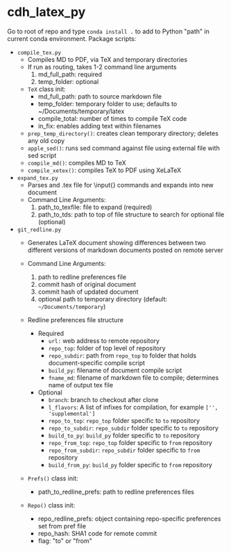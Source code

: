 # cdh_latex_py

Go to root of repo and type `conda install .` to add to Python "path" in current conda environment. Package scripts:

- `compile_tex.py`
	- Compiles MD to PDF, via TeX and temporary directories
    - If run as routing, takes 1-2 command line arguments
        1. md_full_path: required
        2. temp_folder: optional
    - `TeX` class init:
        - md_full_path: path to source markdown file
        - temp_folder: temporary folder to use;
            defaults to ~/Documents/temporary/latex
        - compile_total: number of times to compile TeX code
        - in_fix: enables adding text within filenames
    - `prep_temp_directory()`: creates clean temporary directory;
        deletes any old copy
    - `apple_sed()`: runs sed command against file using external
        file with sed script
    - `compile_md()`: compiles MD to TeX
    - `compile_xetex()`: compiles TeX to PDF using XeLaTeX
- `expand_tex.py`
	- Parses and .tex file for \\input{} commands and expands into new document
	- Command Line Arguments:
	    1. path_to_texfile: file to expand (required)
	    2. path_to_tds: path to top of file structure to search for
	        optional file (optional)
- `git_redline.py`
	- Generates LaTeX document showing differences between two different versions of markdown documents posted on remote server
	- Command Line Arguments:
		1. path to redline preferences file
		2. commit hash of original document
		3. commit hash of updated document
		4. optional path to temporary directory (default: `~/Documents/temporary`)
	- Redline preferences file structure
		- Required
			- `url:` web address to remote repository
			- `repo_top`: folder of top level of repository
			- `repo_subdir`: path from `repo_top` to folder that holds document-specific compile script
			- `build_py`: filename of document compile script
			- `fname_md`: filename of markdown file to compile; determines name of output tex file
		- Optional
			- `branch`: branch to checkout after clone
			- `l_flavors`: A list of infixes for compilation, for example `['', 'supplemental']`
			- `repo_to_top`: `repo_top` folder specific to `to` repository
			- `repo_to_subdir`: `repo_subdir` folder specific to `to` repository
			- `build_to_py`: `build_py` folder specific to `to` repository
			- `repo_from_top`: `repo_top` folder specific to `from` repository
			- `repo_from_subdir`: `repo_subdir` folder specific to `from` repository
			- `build_from_py`: `build_py` folder specific to `from` repository
	- `Prefs()` class init:
		- path_to_redline_prefs: path to redline preferences files

	- `Repo()` class init:
		- repo_redline_prefs: object containing repo-specific preferences set from pref file
		- repo_hash: SHA1 code for remote commit
		- flag: "to" or "from"
